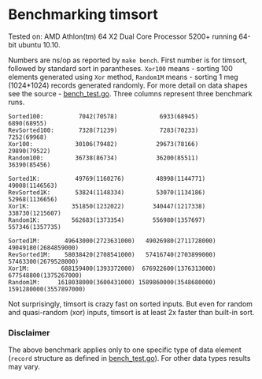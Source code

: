 # Benchmarking timsort

Tested on: AMD Athlon(tm) 64 X2 Dual Core Processor 5200+ running 64-bit ubuntu 10.10.

Numbers are ns/op as reported by `make bench`. First number is for timsort, followed by standard sort in parantheses.
`Xor100` means - sorting 100 elements generated using `Xor` method,
`Random1M` means - sorting 1 meg (1024*1024) records generated randomly. 
For more detail on data shapes see the source - [bench_test.go][bench_test.go]. 
Three columns represent three benchmark runs. 

    Sorted100:          7042(70578)            6933(68945)            6890(68955)
    RevSorted100:       7328(71239)            7283(70233)            7252(69968)
    Xor100:            30106(79482)           29673(78166)           29890(79522)
    Random100:         36738(86734)           36200(85511)           36390(85456)

    Sorted1K:	       49769(1160276)         48998(1144771)         49008(1146563)
    RevSorted1K:       53824(1148334)         53070(1134186)         52968(1136656)
    Xor1K:            351850(1232022)        340447(1217338)        338730(1215607)
    Random1K:         562683(1373354)        556980(1357697)        557346(1357735)

    Sorted1M:       49643000(2723631000)   49026980(2711728000)   49049180(2684859000)
    RevSorted1M:    58038420(2708541000)   57416740(2703899000)   57463300(2679528000)
    Xor1M:         688159400(1393372000)  676922600(1376313000)  677548800(1375267000)
    Random1M:     1618038000(3600431000) 1589860000(3548680000) 1591280000(3557897000)

Not surprisingly, timsort is crazy fast on sorted inputs. But even for random and quasi-random (xor) inputs, timsort is at least 2x faster than built-in sort.

### Disclaimer

The above benchmark applies only to one specific type of data element (`record` structure as defined in [bench_test.go][bench_test.go]). For other data types results may vary.

[bench_test.go]: http://github.com/pgmmpk/timsort/blob/master/bench_test.go
